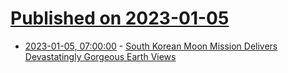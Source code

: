 # [Published on 2023-01-05](index.md)

* [2023-01-05, 07:00:00](https://science.slashdot.org/story/23/01/05/0234214/south-korean-moon-mission-delivers-devastatingly-gorgeous-earth-views?utm_source=rss1.0mainlinkanon&utm_medium=feed) - [South Korean Moon Mission Delivers Devastatingly Gorgeous Earth Views](https://science.slashdot.org/story/23/01/05/0234214/south-korean-moon-mission-delivers-devastatingly-gorgeous-earth-views?utm_source=rss1.0mainlinkanon&utm_medium=feed)

